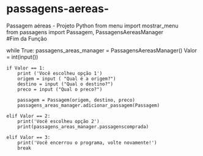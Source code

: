 # passagens-aereas-
Passagem aéreas - Projeto Python 
from menu import  mostrar_menu  
from passagens import Passagem, PassagensAereasManager                   
#Fim da Função
    
while True:
    passagens_areas_manager = PassagensAereasManager()
    Valor = int(input())

    if Valor == 1: 
        print ('Você escolheu opção 1')
        origem = input ( "Qual é a origem?")    
        destino = input ("Qual o destino?")  
        preco = input ("Qual o preco?")

        passagem = Passagem(origem, destino, preco)
        passagens_areas_manager.adicionar_passagem(Passagem)

    elif Valor == 2: 
        print('Você escolheu opção 2')
        print(passagens_areas_manager.passagenscomprada)

    elif Valor == 3:
        print('Você encerrou o programa, volte novamente!')
        break
